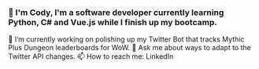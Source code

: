 ### 👋 I'm Cody, I'm a software developer currently learning Python, C# and Vue.js while I finish up my bootcamp. 
 🔭 I’m currently working on polishing up my Twitter Bot that tracks Mythic Plus Dungeon leaderboards for WoW. 
 💬 Ask me about ways to adapt to the Twitter API changes. 
 📫 How to reach me: LinkedIn
<!--
**coatycodes/coatycodes** is a ✨ _special_ ✨ repository because its `README.md` (this file) appears on your GitHub profile.

Here are some ideas to get you started:

- 🔭 I’m currently working on ...
- 🌱 I’m currently learning ...
- 👯 I’m looking to collaborate on ...
- 🤔 I’m looking for help with ...
- 💬 Ask me about ...
- 📫 How to reach me: ...
- 😄 Pronouns: ...
- ⚡ Fun fact: ...
-->
